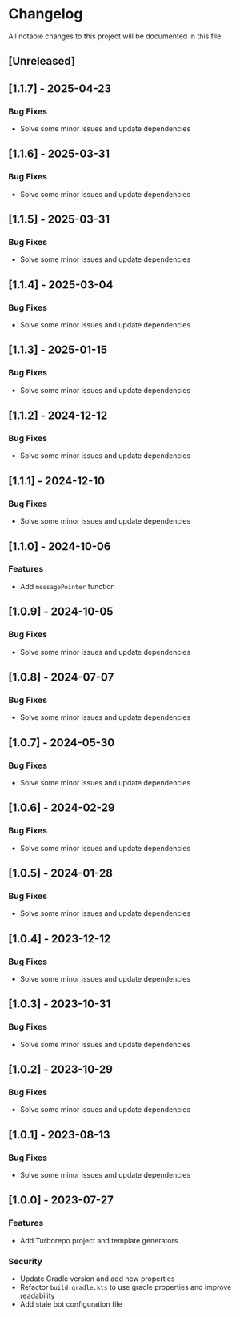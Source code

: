 # Changelog

All notable changes to this project will be documented in this file.

## [Unreleased]
## [1.1.7] - 2025-04-23

### Bug Fixes

- Solve some minor issues and update dependencies

## [1.1.6] - 2025-03-31

### Bug Fixes

- Solve some minor issues and update dependencies

## [1.1.5] - 2025-03-31

### Bug Fixes

- Solve some minor issues and update dependencies

## [1.1.4] - 2025-03-04

### Bug Fixes

- Solve some minor issues and update dependencies

## [1.1.3] - 2025-01-15

### Bug Fixes

- Solve some minor issues and update dependencies

## [1.1.2] - 2024-12-12

### Bug Fixes

- Solve some minor issues and update dependencies

## [1.1.1] - 2024-12-10

### Bug Fixes

- Solve some minor issues and update dependencies

## [1.1.0] - 2024-10-06

### Features

- Add `messagePointer` function

## [1.0.9] - 2024-10-05

### Bug Fixes

- Solve some minor issues and update dependencies

## [1.0.8] - 2024-07-07

### Bug Fixes

- Solve some minor issues and update dependencies

## [1.0.7] - 2024-05-30

### Bug Fixes

- Solve some minor issues and update dependencies

## [1.0.6] - 2024-02-29

### Bug Fixes

- Solve some minor issues and update dependencies

## [1.0.5] - 2024-01-28

### Bug Fixes

- Solve some minor issues and update dependencies

## [1.0.4] - 2023-12-12

### Bug Fixes

- Solve some minor issues and update dependencies

## [1.0.3] - 2023-10-31

### Bug Fixes

- Solve some minor issues and update dependencies

## [1.0.2] - 2023-10-29

### Bug Fixes

- Solve some minor issues and update dependencies

## [1.0.1] - 2023-08-13

### Bug Fixes

- Solve some minor issues and update dependencies

## [1.0.0] - 2023-07-27

### Features

- Add Turborepo project and template generators

### Security

- Update Gradle version and add new properties
- Refactor `build.gradle.kts` to use gradle properties and improve readability
- Add stale bot configuration file

<!-- generated by git-cliff -->
